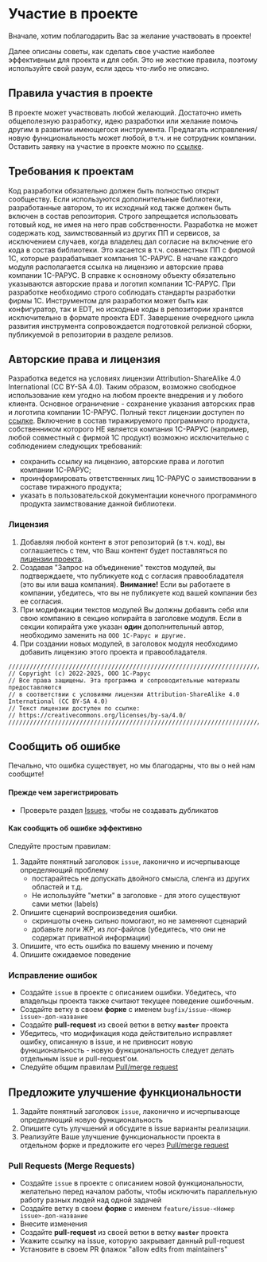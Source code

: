 # Участие в проекте

Вначале, хотим поблагодарить Вас за желание участвовать в проекте!

Далее описаны советы, как сделать свое участие наиболее эффективным для проекта и для себя. Это не жесткие правила, поэтому используйте свой разум, если здесь что-либо не описано.

## Правила участия в проекте

В проекте может участвовать любой желающий. Достаточно иметь общеполезную разработку, идею разработки или желание помочь другим в развитии имеющегося инструмента. Предлагать исправления/новую функциональность может любой, в т.ч. и не сотрудник компании. Оставить заявку на участие в проекте можно по [ссылке](https://forms.gle/5Fzf1Q4J2tG6p5Gg9).


## Требования к проектам
Код разработки обязательно должен быть полностью открыт сообществу. Если используются дополнительные библиотеки, разработанные автором, то их исходный код также должен быть включен в состав репозитория.
Строго запрещается использовать готовый код, не имея на него прав собственности. Разработка не может содержать код, заимствованный из других ПП и сервисов, за исключением случаев, когда владелец дал согласие на включение его кода в состав библиотеки. Это касается в т.ч. совместных ПП с фирмой 1С, которые разрабатывает компания 1С-РАРУС.
В начале каждого модуля располагается ссылка на лицензию и авторские права компании 1С-РАРУС. В справке к основному объекту обязательно указываются авторские права и логотип компании 1С-РАРУС.
При разработке необходимо строго соблюдать стандарты разработки фирмы 1С.
Инструментом для разработки может быть как конфигуратор, так и EDT, но исходные коды в репозитории хранятся исключительно в формате проекта EDT.
Завершение очередного цикла развития инструмента сопровождается подготовкой релизной сборки, публикуемой в репозитории в разделе релизов.


## Авторские права и лицензия
Разработка ведется на условиях лицензии Attribution-ShareAlike 4.0 International (CC BY-SA 4.0). Таким образом, возможно свободное использование кем угодно на любом проекте внедрения и у любого клиента. Основное ограничение - сохранение указания авторских прав и логотипа компании 1С-РАРУС. Полный текст лицензии доступен по [ссылке](https://creativecommons.org/licenses/by-sa/4.0/).
Включение в состав тиражируемого программного продукта, собственником которого НЕ является компания 1С-РАРУС (например, любой совместный с фирмой 1С продукт) возможно исключительно с соблюдением следующих требований:
- сохранить ссылку на лицензию, авторские права и логотип компании 1С-РАРУС;
- проинформировать ответственных лиц 1С-РАРУС о заимствовании в составе тиражного продукта;
- указать в пользовательской документации конечного программного продукта заимствование данной библиотеки.

### Лицензия

1. Добавляя любой контент в этот репозиторий (в т.ч. код), вы соглашаетесь с тем, что Ваш контент будет поставляться по [лицензии проекта](LICENSE).
2. Создавая "Запрос на объединение" текстов модулей, вы подтверждаете, что публикуете код с согласия правообладателя (это вы или ваша компания). **Внимание!** Если вы работаете в компании, убедитесь, что вы не публикуете код вашей компании без ее согласия.
3. При модификации текстов модулей Вы должны добавить себя или свою компанию в секцию копирайта в заголовке модуля. Если в секции копирайта уже указан **один** дополнительный автор, необходимо заменить на `ООО 1С-Рарус и другие.`
4. При создании новых модулей, в заголовок модуля необходимо добавить лицензию этого проекта и правообладателя.

```bsl
///////////////////////////////////////////////////////////////////////////////////////////////////////
// Copyright (c) 2022-2025, ООО 1С-Рарус
// Все права защищены. Эта программа и сопроводительные материалы предоставляются
// в соответствии с условиями лицензии Attribution-ShareAlike 4.0 International (CC BY-SA 4.0)
// Текст лицензии доступен по ссылке:
// https://creativecommons.org/licenses/by-sa/4.0/
///////////////////////////////////////////////////////////////////////////////////////////////////////
```


## Сообщить об ошибке

Печально, что ошибка существует, но мы благодарны, что вы о ней нам сообщите!

#### Прежде чем зарегистрировать

* Проверьте раздел [Issues](https://github.com/rarus/dataeditor/issues), чтобы не создавать дубликатов

#### Как сообщить об ошибке эффективно

Следуйте простым правилам:

1. Задайте понятный заголовок `issue`, лаконично и исчерпывающе определяющий проблему
    * постарайтесь не допускать двойного смысла, сленга из других областей и т.д. 
    * Не используйте "метки" в заголовке - для этого существуют сами метки (labels)
2. Опишите сценарий воспроизведения ошибки.
    * скриншоты очень сильно помогают, но не заменяют сценарий
    * добавьте логи ЖР, из лог-файлов (убедитесь, что они не содержат приватной информации)
3. Опишите, что есть ошибка по вашему мнению и почему
4. Опишите ожидаемое поведение

### Исправление ошибок

* Создайте `issue` в проекте с описанием ошибки. Убедитесь, что владельцы проекта также считают текущее поведение ошибочным.
* Создайте ветку в своем **форке** с именем `bugfix/issue-<Номер issue>-доп-название`
* Создайте **pull-request** из своей ветки в ветку **`master`** проекта
* Убедитесь, что модификация кода действительно исправляет ошибку, описанную в issue, и не привносит новую функциональность - новую функциональность следует делать отдельным issue и pull-request'ом.
* Следуйте общим правилам [Pull/merge request](#Pull-Requests-Merge-Requests)


## Предложите улучшение функциональности

1. Задайте понятный заголовок `issue`, лаконично и исчерпывающе определяющий новую функциональность
2. Опишите суть улучшений и обсудите в issue варианты реализации.
3. Реализуйте Ваше улучшение функциональности проекта в отдельном форке и предложите его через [Pull/merge request](#Pull-Requests-Merge-Requests)


### Pull Requests (Merge Requests)

* Создайте `issue` в проекте с описанием новой функциональности, желательно перед началом работы, чтобы исключить параллельную работу разных людей над одной задачей
* Создайте ветку в своем **форке** с именем `feature/issue-<Номер issue>-доп-название`
* Внесите изменения
* Создайте **pull-request** из своей ветки в ветку **`master`** проекта
* Укажите ссылку на issue, которую закрывает данный pull-request
* Установите в своем PR флажок "allow edits from maintainers"
